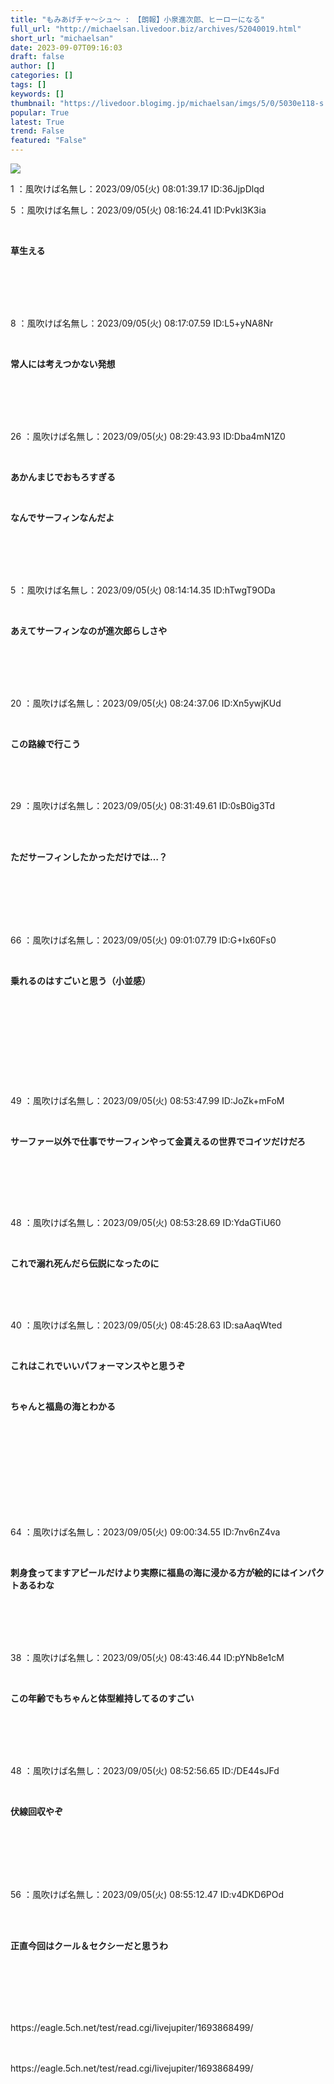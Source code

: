 ```yaml
---
title: "もみあげチャ〜シュ〜 : 【朗報】小泉進次郎、ヒーローになる"
full_url: "http://michaelsan.livedoor.biz/archives/52040019.html"
short_url: "michaelsan"
date: 2023-09-07T09:16:03
draft: false
author: []
categories: []
tags: []
keywords: []
thumbnail: "https://livedoor.blogimg.jp/michaelsan/imgs/5/0/5030e118-s.jpg"
popular: True
latest: True
trend: False
featured: "False"
---
```


![](https://livedoor.blogimg.jp/michaelsan/imgs/5/0/5030e118-s.jpg)

<div><p>1 ：風吹けば名無し：2023/09/05(火) 08:01:39.17 ID:36JjpDlqd</p><p>5 ：風吹けば名無し：2023/09/05(火) 08:16:24.41 ID:Pvkl3K3ia</p><br><b><p>草生える</p><br></b><br><br><br><p>8 ：風吹けば名無し：2023/09/05(火) 08:17:07.59 ID:L5+yNA8Nr</p><br><b><p>常人には考えつかない発想 </p></b><br><br><br><br><p>26 ：風吹けば名無し：2023/09/05(火) 08:29:43.93 ID:Dba4mN1Z0</p><br><p><b><p>あかんまじでおもろすぎる</p></b></p><p><b><p><br></p></b></p><b><p>なんでサーフィンなんだよ</p></b><br><br><br><br><p>5 ：風吹けば名無し：2023/09/05(火) 08:14:14.35 ID:hTwgT9ODa</p><br><b><p>あえてサーフィンなのが進次郎らしさや </p><br></b><br><br><br><p>20 ：風吹けば名無し：2023/09/05(火) 08:24:37.06 ID:Xn5ywjKUd</p><br><b><p>この路線で行こう <br></p><br></b><br><br><p>29 ：風吹けば名無し：2023/09/05(火) 08:31:49.61 ID:0sB0ig3Td</p><br><br><b><p>ただサーフィンしたかっただけでは…？ </p></b><br><br><br><br><br><p>66 ：風吹けば名無し：2023/09/05(火) 09:01:07.79 ID:G+Ix60Fs0</p><br><p><b><p>乗れるのはすごいと思う（小並感） <br></p></b></p><p><b><p><br></p></b></p><p><b><p><br></p></b> </p><p><b><p><br></p></b></p><br><br><br><p>49 ：風吹けば名無し：2023/09/05(火) 08:53:47.99 ID:JoZk+mFoM</p><br><b><p><p>サーファー以外で仕事でサーフィンやって金貰えるの世界でコイツだけだろ </p><br></p><br></b><br><br><p>48 ：風吹けば名無し：2023/09/05(火) 08:53:28.69 ID:YdaGTiU60</p><br><b><p>これで溺れ死んだら伝説になったのに <br></p><br></b><br><br><p>40 ：風吹けば名無し：2023/09/05(火) 08:45:28.63 ID:saAaqWted</p><br><p><b><p>これはこれでいいパフォーマンスやと思うぞ</p></b></p><p><b><p><br></p></b></p><b><p>ちゃんと福島の海とわかる </p></b><br><br><br><br><br><br><br><br><br><p>64 ：風吹けば名無し：2023/09/05(火) 09:00:34.55 ID:7nv6nZ4va</p><br><b><p>刺身食ってますアピールだけより実際に福島の海に浸かる方が絵的にはインパクトあるわな </p><br></b><br><br><br><p>38 ：風吹けば名無し：2023/09/05(火) 08:43:46.44 ID:pYNb8e1cM</p><br><b><p>この年齢でもちゃんと体型維持してるのすごい</p><br></b><br><br><br><p>48 ：風吹けば名無し：2023/09/05(火) 08:52:56.65 ID:/DE44sJFd</p><br><b><p>伏線回収やぞ</p><br></b><br><br><br><br><p>56 ：風吹けば名無し：2023/09/05(火) 08:55:12.47 ID:v4DKD6POd</p><br><br><b><p><p>正直今回はクール＆セクシーだと思うわ </p><br></p><br></b><br><br><br>https://eagle.5ch.net/test/read.cgi/livejupiter/1693868499/<br><br><br clear="all"> <p id="a6850dc6aefc0d5bbff2bea180d92d89"> </p> <p id="a6850dc6aefc0d5bbff2bea180d92d89"> </p> <p class="alistcloud-container-6795"></p> <p>https://eagle.5ch.net/test/read.cgi/livejupiter/1693868499/</p></div>